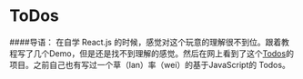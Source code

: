 # ToDos
####导语：
在自学 React.js 的时候，感觉对这个玩意的理解很不到位。跟着教程写了几个Demo，但是还是找不到理解的感觉。然后在网上看到了这个[Todos](http://todomvc.com/examples/react/#/)的项目。之前自己也有写过一个草（lan）率（wei）的基于JavaScript的 Todos。